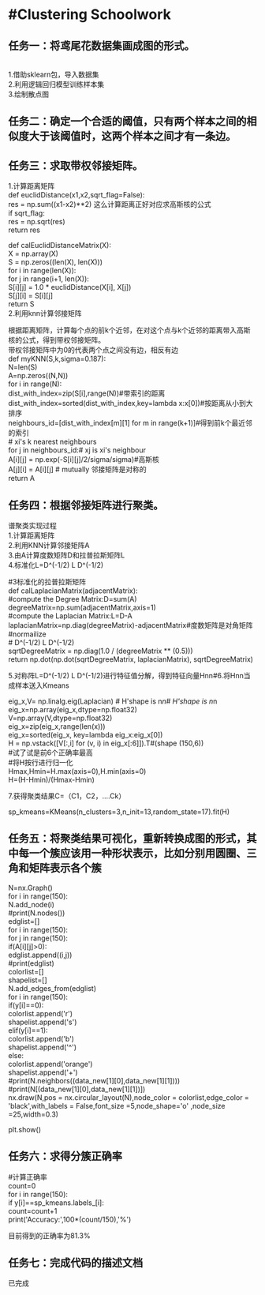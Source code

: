 #Clustering Schoolwork
==
任务一：将鸢尾花数据集画成图的形式。<br>
--
<br>
1.借助sklearn包，导入数据集<br>
2.利用逻辑回归模型训练样本集<br>
3.绘制散点图<br>

任务二：确定一个合适的阈值，只有两个样本之间的相似度大于该阈值时，这两个样本之间才有一条边。<br>
--
任务三：求取带权邻接矩阵。<br/>
--
1.计算距离矩阵<br>
def euclidDistance(x1,x2,sqrt_flag=False):<br>
    res = np.sum((x1-x2)**2)  这么计算距离正好对应求高斯核的公式<br>
    if sqrt_flag:<br>
        res = np.sqrt(res)<br>
    return res<br>
    
def calEuclidDistanceMatrix(X): <br>
    X = np.array(X)<br>
    S = np.zeros((len(X), len(X)))<br>
    for i in range(len(X)):<br>
        for j in range(i+1, len(X)): <br>
            S[i][j] = 1.0 * euclidDistance(X[i], X[j]) <br>
            S[j][i] = S[i][j] <br>
    return S<br>
2.利用knn计算邻接矩阵<br>

根据距离矩阵，计算每个点的前k个近邻，在对这个点与k个近邻的距离带入高斯核的公式，得到带权邻接矩阵。<br>
带权邻接矩阵中为0的代表两个点之间没有边，相反有边<br>
 def myKNN(S,k,sigma=0.187):<br>
    N=len(S)<br>
    A=np.zeros((N,N))<br>
    for i in range(N):<br>
        dist_with_index=zip(S[i],range(N))#带索引的距离<br>
        dist_with_index=sorted(dist_with_index,key=lambda x:x[0])#按距离从小到大排序<br>
        neighbours_id=[dist_with_index[m][1] for m in range(k+1)]#得到前k个最近邻的索引<br>
        # xi's k nearest neighbours<br>
        for j in neighbours_id:# xj is xi's neighbour<br>
            A[i][j] = np.exp(-S[i][j]/2/sigma/sigma)#高斯核<br>
            A[j][i] = A[i][j] # mutually 邻接矩阵是对称的<br>
    return A<br>
   
任务四：根据邻接矩阵进行聚类。<br>
   --

谱聚类实现过程<br>
1.计算距离矩阵<br>
2.利用KNN计算邻接矩阵A<br>
3.由A计算度数矩阵D和拉普拉斯矩阵L<br>
4.标准化L=D^(-1/2) L D^(-1/2)<br>

#3标准化的拉普拉斯矩阵<br>
def calLaplacianMatrix(adjacentMatrix):<br>
    #compute the Degree Matrix:D=sum(A)<br>
    degreeMatrix=np.sum(adjacentMatrix,axis=1)<br>
    #compute the Laplacian Matrix:L=D-A<br>
    laplacianMatrix=np.diag(degreeMatrix)-adjacentMatrix#度数矩阵是对角矩阵<br>
    #normailize<br>
     # D^(-1/2) L D^(-1/2)<br>
    sqrtDegreeMatrix = np.diag(1.0 / (degreeMatrix ** (0.5)))<br>
    return np.dot(np.dot(sqrtDegreeMatrix, laplacianMatrix), sqrtDegreeMatrix)<br>

5.对称阵L=D^(-1/2) L D^(-1/2)进行特征值分解，得到特征向量Hnn#6.将Hnn当成样本送入Kmeans<br>

eig_x,V= np.linalg.eig(Laplacian) # H'shape is n*n# H'shape is n*n<br>
eig_x=np.array(eig_x,dtype=np.float32)<br>
V=np.array(V,dtype=np.float32)<br>
eig_x=zip(eig_x,range(len(x)))<br>
eig_x=sorted(eig_x, key=lambda eig_x:eig_x[0])<br>
H = np.vstack([V[:,i] for (v, i) in eig_x[:6]]).T#(shape (150,6))<br>
#试了试是前6个正确率最高<br>
#将H按行进行归一化<br>
Hmax,Hmin=H.max(axis=0),H.min(axis=0)<br>
H=(H-Hmin)/(Hmax-Hmin)<br>


7.获得聚类结果C=（C1，C2，....Ck）<br>

sp_kmeans=KMeans(n_clusters=3,n_init=13,random_state=17).fit(H)<br>

任务五：将聚类结果可视化，重新转换成图的形式，其中每一个簇应该用一种形状表示，比如分别用圆圈、三角和矩阵表示各个簇<br>
--
N=nx.Graph()<br>
for i in range(150):<br>
    N.add_node(i)<br>
#print(N.nodes())<br>
edglist=[]<br>
for i in range(150):<br>
    for j in range(150):<br>
        if(A[i][j]>0):<br>
            edglist.append((i,j))<br>
#print(edglist)<br>
colorlist=[]<br>
shapelist=[]<br>
N.add_edges_from(edglist)<br>
for i in range(150):<br>
    if(y[i]==0):<br>
        colorlist.append('r')<br>
        shapelist.append('s')<br>
    elif(y[i]==1):<br>
        colorlist.append('b')<br>
        shapelist.append('^')<br>
    else:<br>
        colorlist.append('orange')<br>
        shapelist.append('+')<br>
#print(N.neighbors((data_new[1][0],data_new[1][1])))<br>
#print(N[(data_new[1][0],data_new[1][1])])<br>
nx.draw(N,pos = nx.circular_layout(N),node_color = colorlist,edge_color = 'black',with_labels = False,font_size =5,node_shape='o' ,node_size =25,width=0.3)<br>

plt.show()<br>

任务六：求得分簇正确率<br>
--
#计算正确率<br>
count=0<br>
for i in range(150):<br>
    if y[i]==sp_kmeans.labels_[i]:<br>
        count=count+1<br>
print('Accuracy:',100*(count/150),'%')<br>

目前得到的正确率为81.3%

任务七：完成代码的描述文档
--
已完成
